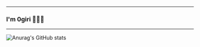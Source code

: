***
### I'm 0giri 👨🏻‍💻
***

![Anurag's GitHub stats](https://github-readme-stats.vercel.app/api?username=0giri&show_icons=true&theme=onedark)

